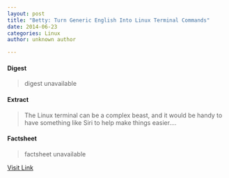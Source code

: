 ```yaml
---
layout: post
title: "Betty: Turn Generic English Into Linux Terminal Commands"
date: 2014-06-23
categories: Linux
author: unknown author

---
```



#### Digest
>digest unavailable

#### Extract
>The Linux terminal can be a complex beast, and it would be handy to have something like Siri to help make things easier....

#### Factsheet
>factsheet unavailable

[Visit Link](http://www.linuxtoday.com/developer/betty-turn-generic-english-into-linux-terminal-commands.html)


